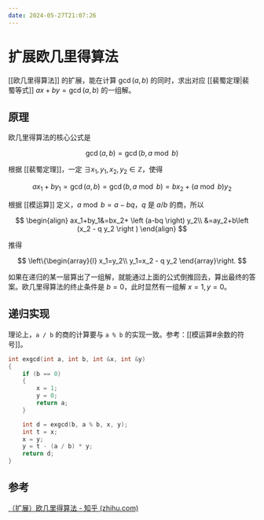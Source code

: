 ```yaml
---
date: 2024-05-27T21:07:26
---
```


# 扩展欧几里得算法

[[欧几里得算法]] 的扩展，能在计算 $\gcd(a,b)$ 的同时，求出对应 [[裴蜀定理|裴蜀等式]] $ax+by=\gcd(a,b)$ 的一组解。

## 原理

欧几里得算法的核心公式是

$$
\gcd(a,b)=\gcd(b, a \bmod b)
$$

根据 [[裴蜀定理]]，一定 $\exists x_1,y_1,x_2,y_2 \in \mathbb{Z}$，使得

$$
ax_1+by_1=\gcd(a,b)=\gcd(b, a \bmod b)=bx_2+(a \bmod b)y_2
$$

根据 [[模运算]] 定义，$a \bmod b = a-bq$，$q$ 是 $a/b$ 的商，所以

$$
\begin{align}
ax_1+by_1&=bx_2+ \left (a-bq \right) y_2\\
&=ay_2+b\left (x_2 - q y_2 \right )
\end{align}
$$

推得

$$
\left\{\begin{array}{l}
x_1=y_2\\
y_1=x_2 - q y_2
\end{array}\right.
$$

如果在递归的某一层算出了一组解，就能通过上面的公式倒推回去，算出最终的答案。欧几里得算法的终止条件是 $b=0$，此时显然有一组解 $x=1,y=0$。

## 递归实现

理论上，`a / b` 的商的计算要与 `a % b` 的实现一致。参考：[[模运算#余数的符号]]。

``` c
int exgcd(int a, int b, int &x, int &y)
{
    if (b == 0)
    {
        x = 1;
        y = 0;
        return a;
    }

    int d = exgcd(b, a % b, x, y);
    int t = x;
    x = y;
    y = t - (a / b) * y;
    return d;
}
```

## 参考

[（扩展）欧几里得算法 - 知乎 (zhihu.com)](https://zhuanlan.zhihu.com/p/587423664)
